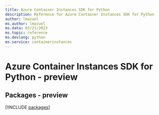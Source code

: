 ```yaml
---
title: Azure Container Instances SDK for Python
description: Reference for Azure Container Instances SDK for Python
author: lmazuel
ms.author: lmazuel
ms.data: 03/21/2023
ms.topic: reference
ms.devlang: python
ms.service: containerinstances
---
```

# Azure Container Instances SDK for Python - preview
## Packages - preview
[!INCLUDE [packages](container-instances-index.md)]